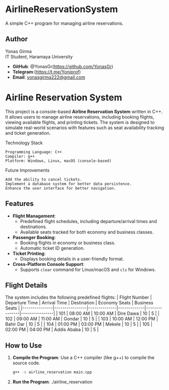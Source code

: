 # AirlineReservationSystem
A simple C++ program for managing airline reservations.

## Author

Yonas Girma  
IT Student, Haramaya University  

- **GitHub**: @YonasGr(https://github.com/YonasGr)
- **Telegram**:(https://t.me/Yoniprof)
- **Email**: yonasgirma222@gmail.com


# Airline Reservation System

This project is a console-based **Airline Reservation System** written in C++. It allows users to manage airline reservations, including booking flights, viewing available flights, and printing tickets. The system is designed to simulate real-world scenarios with features such as seat availability tracking and ticket generation.

Technology Stack

    Programming Language: C++
    Compiler: g++
    Platform: Windows, Linux, macOS (console-based)

Future Improvements

    Add the ability to cancel tickets.
    Implement a database system for better data persistence.
    Enhance the user interface for better navigation.

## Features
- **Flight Management**: 
  - Predefined flight schedules, including departure/arrival times and destinations.
  - Available seats tracked for both economy and business classes.
- **Passenger Booking**:
  - Booking flights in economy or business class.
  - Automatic ticket ID generation.
- **Ticket Printing**:
  - Displays booking details in a user-friendly format.
- **Cross-Platform Console Support**:
  - Supports `clear` command for Linux/macOS and `cls` for Windows.

## Flight Details
The system includes the following predefined flights:
| Flight Number | Departure Time | Arrival Time | Destination | Economy Seats | Business Seats |
|---------------|----------------|--------------|-------------|---------------|----------------|
| 101           | 08:00 AM       | 10:00 AM     | Dire Dawa   | 10            | 5              |
| 102           | 09:00 AM       | 11:00 AM     | Gondar      | 10            | 5              |
| 103           | 10:00 AM       | 12:00 PM     | Bahir Dar   | 10            | 5              |
| 104           | 01:00 PM       | 03:00 PM     | Mekele      | 10            | 5              |
| 105           | 02:00 PM       | 04:00 PM     | Addis Ababa | 10            | 5              |

## How to Use
1. **Compile the Program**:
   Use a C++ compiler (like g++) to compile the source code.
   ```bash
   g++ -o airline_reservation main.cpp
2. **Run the Program**:
   ./airline_reservation
   

